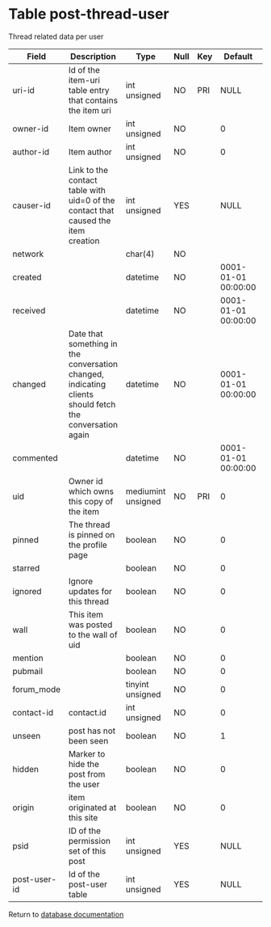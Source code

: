 Table post-thread-user
===========

Thread related data per user

| Field        | Description                                                                                             | Type               | Null | Key | Default             | Extra |
| ------------ | ------------------------------------------------------------------------------------------------------- | ------------------ | ---- | --- | ------------------- | ----- |
| uri-id       | Id of the item-uri table entry that contains the item uri                                               | int unsigned       | NO   | PRI | NULL                |       |
| owner-id     | Item owner                                                                                              | int unsigned       | NO   |     | 0                   |       |
| author-id    | Item author                                                                                             | int unsigned       | NO   |     | 0                   |       |
| causer-id    | Link to the contact table with uid=0 of the contact that caused the item creation                       | int unsigned       | YES  |     | NULL                |       |
| network      |                                                                                                         | char(4)            | NO   |     |                     |       |
| created      |                                                                                                         | datetime           | NO   |     | 0001-01-01 00:00:00 |       |
| received     |                                                                                                         | datetime           | NO   |     | 0001-01-01 00:00:00 |       |
| changed      | Date that something in the conversation changed, indicating clients should fetch the conversation again | datetime           | NO   |     | 0001-01-01 00:00:00 |       |
| commented    |                                                                                                         | datetime           | NO   |     | 0001-01-01 00:00:00 |       |
| uid          | Owner id which owns this copy of the item                                                               | mediumint unsigned | NO   | PRI | 0                   |       |
| pinned       | The thread is pinned on the profile page                                                                | boolean            | NO   |     | 0                   |       |
| starred      |                                                                                                         | boolean            | NO   |     | 0                   |       |
| ignored      | Ignore updates for this thread                                                                          | boolean            | NO   |     | 0                   |       |
| wall         | This item was posted to the wall of uid                                                                 | boolean            | NO   |     | 0                   |       |
| mention      |                                                                                                         | boolean            | NO   |     | 0                   |       |
| pubmail      |                                                                                                         | boolean            | NO   |     | 0                   |       |
| forum_mode   |                                                                                                         | tinyint unsigned   | NO   |     | 0                   |       |
| contact-id   | contact.id                                                                                              | int unsigned       | NO   |     | 0                   |       |
| unseen       | post has not been seen                                                                                  | boolean            | NO   |     | 1                   |       |
| hidden       | Marker to hide the post from the user                                                                   | boolean            | NO   |     | 0                   |       |
| origin       | item originated at this site                                                                            | boolean            | NO   |     | 0                   |       |
| psid         | ID of the permission set of this post                                                                   | int unsigned       | YES  |     | NULL                |       |
| post-user-id | Id of the post-user table                                                                               | int unsigned       | YES  |     | NULL                |       |

Return to [database documentation](help/database)
